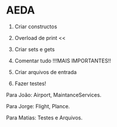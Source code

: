 # AEDA
1. Criar constructos

2. Overload de print <<

3. Criar sets e gets

4. Comentar tudo !!!MAIS IMPORTANTES!!

5. Criar arquivos de entrada

6. Fazer testes!

Para João: Airport, MaintanceServices.

Para Jorge: Flight, Plance.

Para Matias: Testes e Arquivos.




